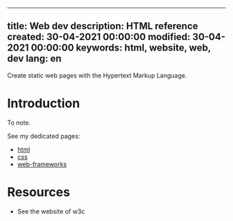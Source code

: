 -----
title: Web dev
description: HTML reference 
created: 30-04-2021 00:00:00
modified: 30-04-2021 00:00:00
keywords: html, website, web, dev
lang: en 
-----

Create static web pages with the Hypertext Markup Language.

# Introduction

To note.

See my dedicated pages:

* [html](html.md)
* [css](css.md)
* [web-frameworks](web-frameworks.md)

# Resources

- See the website of w3c
